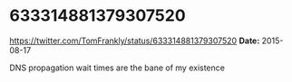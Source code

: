 # 633314881379307520
https://twitter.com/TomFrankly/status/633314881379307520
**Date:** 2015-08-17

DNS propagation wait times are the bane of my existence
